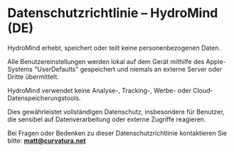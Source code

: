 # Datenschutzrichtlinie – HydroMind (DE)

HydroMind erhebt, speichert oder teilt keine personenbezogenen Daten.

Alle Benutzereinstellungen werden lokal auf dem Gerät mithilfe des Apple-Systems "UserDefaults" gespeichert und niemals an externe Server oder Dritte übermittelt.

HydroMind verwendet keine Analyse-, Tracking-, Werbe- oder Cloud-Datenspeicherungstools.

Dies gewährleistet vollständigen Datenschutz, insbesondere für Benutzer, die sensibel auf Datenverarbeitung oder externe Zugriffe reagieren.

Bei Fragen oder Bedenken zu dieser Datenschutzrichtlinie kontaktieren Sie bitte:
**matt@curvatura.net**
